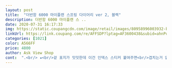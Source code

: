 ```yaml
---
layout: post 
title:  "더반함 6000 마이플랜 스프링 다이어리 ver 2, 블랙" 
description: 더반함 6000 마이플랜 스 ..
date: 2020-07-31 16:17:33 
img: https://static.coupangcdn.com/image/retail/images/80958996003932-b5f04abd-c414-4bb5-8a9c-d8d97ef729bc.jpg 
linkUrl: https://link.coupang.com/re/AFFSDP?lptag=AF3600438&subid=ahnPublicAsk&pageKey=63907152&itemId=217191951&vendorItemId=3524307705&traceid=V0-113-7fa0084a182fe04b 
categories: [1021] 
color: A566FF 
price: 4800 
author: Ask View Shop 
cont:  ".<br/> ★<br/>겉 표지가 밋밋한데 이건 인덱스 스티커 붙여주면<br/>겹치는거 없이 잡을수있어서<br/>구성된게 딱 계획을 정리하기 좋은 다이어리였습니다.<br/><br/>그리고 가성비 굿이라는거!<br/>글구 주간계획란 + 노트 완전 조아요<br/>깔끔하고 심플하네요<br/>다이어리 두께 및 종이재질은 사진 참고 바랍니다<br/>단점을 꼽아 보자면 캘린더에 날짜가 안적혀있는것?<br/>도착했을땐 좀 헌것처럼 뒤가 망가져있었는데 크게 신경쓰지않아서 그냥 썼구요 ㅋㅋ 다이어리 개월수는 딱 1월부터 12월까지로 1년분이네요!<br/>만년형이라 펼치기 편리하고 속지는 딱딱 필요한것들만 심플하게 잘 정리되어있어서 깔끔하고 칸도 큼직해서 이것저것 쓰기좋고.<br/> 속지도 그리 얇지 않은편이라 안심이네요!!<br/>매번 다이어리 고심해서 사는데 결국 이걸 계속사더라구요.<br/><br/>술술 넘어가서 이번에는 1년 꼬박 채우는 다이어리를<br/>스프링다이어리, 만년형다이어리인게 젤 좋았어요.<br/><br/>신년계획 일정 잡고 있는데<br/>쓰면 좋겠네요<br/>야무지게 잘먹고 잘살께요<br/>연간계획 , 달력, 뒤에 주간계획과 노트, 메모노트 이렇게<br/>원래 다이어리는 그렇지만<br/>이글 보신 분들도 모두 2019년 해피유희열<br/>이번에 4번째구매입니다.<br/><br/>일단 심플하고 뒷장으로 넘기기 좋아요<br/>일단 이 플레너는 만년형입니다 ( 만년형이라 달마다 날을써야하죠 )<br/>작년처럼 투잡(?)뛸일 없으면 좋겠네요<br/>장단점이 깔끔하고 심플해요<br/>장점은 가격이 너무너무 착하다는거?<br/>저는 만년형 다이어를 참 좋아해서 이 플레너가 좋았고<br/>정말 예뻐요.<br/> 공간도 넓고 구성도 간결하고 예뻐서 편리합니다.<br/><br/>허나 핑크가 도착하고 보니 생각보다 훨씬 더 옅은.<br/> 정말 화이트에 연분홍 똑 떨어뜨려서 조화한듯한 ㅋㅋㅋㅋㅋㅋㅋㅋㅋㅋㅋㅋ 정도의 연한 핑크수준이라 때가 많이 타겠어요 ㅋㅋ 그래도 뭐 전체적으로 이래저래 쓰기좋아서 맘에 듭니다 늘 쓰는 스타일이라 첫눈에 이거다 했거든요 잘 쓰겠습니당!!<br/>회사에서 주는 다이어리는 날짜가 적혀있거든요 ㅠ<br/>" 
---
```

